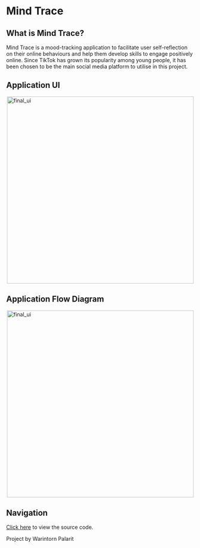 # Mind Trace

## What is Mind Trace?
Mind Trace is a mood-tracking application to facilitate user self-reflection on their online behaviours and help them develop skills to engage positively online. Since TikTok has grown its popularity among young people, it has been chosen to be the main social media platform to utilise in this project.

## Application UI
<img alt="final_ui" src="https://github.com/wwplr/MindTrace/assets/98458713/5b077c1e-9949-438d-9cc8-e529940084b5" style="display: block; width: 500; height: auto; margin: 0 auto">

## Application Flow Diagram
<img alt="final_ui" src="https://github.com/wwplr/MindTrace/assets/98458713/3e7cf4f4-149e-499f-9a6f-9e01d1f3d025" style="display: block; width: 500; height: auto; margin: 0 auto">

## Navigation
[Click here](mind_trace/lib) to view the source code.

Project by Warintorn Palarit
